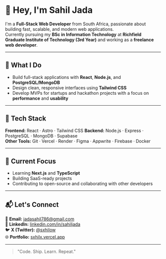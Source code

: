 # 👋 Hey, I'm Sahil Jada

I'm a **Full-Stack Web Developer** from South Africa, passionate about building fast, scalable, and modern web applications.  
Currently pursuing my **BSc in Information Technology** at **Richfield Graduate Institute of Technology (3rd Year)** and working as a **freelance web developer**.

---

## 🚀 What I Do
- Build full-stack applications with **React**, **Node.js**, and **PostgreSQL/MongoDB**
- Design clean, responsive interfaces using **Tailwind CSS**
- Develop MVPs for startups and hackathon projects with a focus on **performance** and **usability**

---

## 🧠 Tech Stack
**Frontend:** React · Astro · Tailwind CSS
**Backend:** Node.js · Express · PostgreSQL · MongoDB · Supabase  
**Other Tools:** Git · Vercel · Render · Figma · Appwrite · Firebase · Docker

---

## 🧩 Current Focus
- Learning **Next.js** and **TypeScript**
- Building SaaS-ready projects  
- Contributing to open-source and collaborating with other developers

---

## 📬 Let's Connect
📧 **Email:** jadasahil786@gmail.com  
💼 **LinkedIn:** [linkedin.com/in/sahiljada](https://linkedin.com/in/sahiljada)  
🐦 **X (Twitter):** [@sxhilow](https://twitter.com/sxhilow)  
🌐 **Portfolio:** [sxhilx.vercel.app](https://sxhilx.vercel.app)

---

> "Code. Ship. Learn. Repeat."

